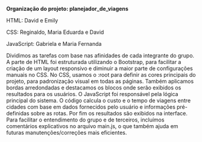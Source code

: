 **Organização do projeto: planejador_de_viagens**

HTML: David e Emily

CSS: Reginaldo, Maria Eduarda e David

JavaScript: Gabriela e Maria Fernanda


Dividimos as tarefas com base nas afinidades de cada integrante do grupo. A parte de HTML foi estruturada utilizando o Bootstrap, para facilitar a criação de um layout responsivo e diminuir a maior parte de configurações manuais no CSS.
No CSS, usamos o :root para definir as cores principais do projeto, para padronização visual em todas as páginas. Também aplicamos bordas arredondadas e destacamos os blocos onde serão exibidos os resultados para os usuários.
O JavaScript foi responsável pela lógica principal do sistema. O código calcula o custo e o tempo de viagens entre cidades com base em dados fornecidos pelo usuário e informações pré-definidas sobre as rotas. Por fim os resultados são exibidos na interface.
Para facilitar o entendimento do grupo e de terceiros, incluímos comentários explicativos no arquivo main.js, o que também ajuda em futuras manutenções/correções mais eficientes.
